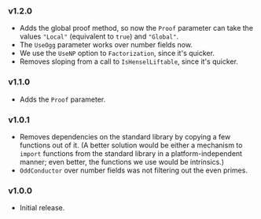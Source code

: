 ### v1.2.0
- Adds the global proof method, so now the `Proof` parameter can take the values `"Local"` (equivalent to `true`) and `"Global"`.
- The `UseOgg` parameter works over number fields now.
- We use the `UseNP` option to `Factorization`, since it's quicker.
- Removes sloping from a call to `IsHenselLiftable`, since it's quicker.

### v1.1.0
- Adds the `Proof` parameter.

### v1.0.1
- Removes dependencies on the standard library by copying a few functions out of it. (A better solution would be either a mechanism to `import` functions from the standard library in a platform-independent manner; even better, the functions we use would be intrinsics.)
- `OddConductor` over number fields was not filtering out the even primes.

### v1.0.0
- Initial release.
